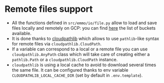 # Remote files support

- All the functions defined in `src/emmo/io/file.py` allow to load and save files locally and
  remotely on GCP: you can find
  [here](<https://console.cloud.google.com/storage/browser?pageState=(%22StorageObjectListTable%22:(%22f%22:%22%255B%255D%22))&project=biontech-tcr&prefix=&forceOnObjectsSortingFiltering=false&forceOnBucketsSortingFiltering=true>)
  the list of buckets available.
- It is done thanks to [cloudpathlib](https://cloudpathlib.drivendata.org/stable/) which allows to
  use `pathlib`-like syntax for remote files via `cloudpathlib.CloudPath`.
- If a variable can correspond to a local or a remote file you can use `cloudpathlib.AnyPath` class
  which will take care of creating either a `pathlib.Path` or a `cloudpathlib.CloudPath` instance.
- `cloudpathlib` is using a local cache to avoid to download several times the same file. It can be
  configured thanks to env variable `CLOUDPATHLIB_LOCAL_CACHE_DIR` (set by default in
  `.env.template`).
